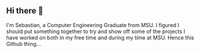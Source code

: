 ## Hi there 👋

<!--
**spaenles/spaenles** is a ✨ _special_ ✨ repository because its `README.md` (this file) appears on your GitHub profile.

Here are some ideas to get you started:

- 🔭 I’m currently working on ...
- 🌱 I’m currently learning ...
- 👯 I’m looking to collaborate on ...
- 🤔 I’m looking for help with ...
- 💬 Ask me about ...
- 📫 How to reach me: ...
- 😄 Pronouns: ...
- ⚡ Fun fact: ...
-->

I'm Sebastian, a Computer Engineering Graduate from MSU. I figured I should put something together to try and show off some of the projects I have worked on both in my free time and during my time at MSU. Hence this Github thing...
